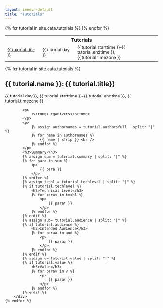 ```yaml
---
layout: ieeevr-default
title: "Tutorials"
---
```


<div>
    <table class="styled-table">
        <tr>
             <th colspan="3">Tutorials</th>
        </tr>
        {% for tutorial in site.data.tutorials %}
            <tr>
                <td style="font-size: 0.9em;"><a href="#{{ tutorial.id }}">{{ tutorial.title }}</a></td>
                <td style="font-size: 0.9em;">{{ tutorial.day }}</td>
                <td style="font-size: 0.9em;">{{ tutorial.starttime }}&#8209;{{ tutorial.endtime }},<br/>{{ tutorial.timezone }} </td>
            </tr>
        {% endfor %}
    </table>
</div>
<div>
    {% for tutorial in site.data.tutorials %}
        <div>
            <h2 id="{{ tutorial.id }}">{{ tutorial.name }}: {{ tutorial.title}}</h2>
            <p>
                {{ tutorial.day }}, {{ tutorial.starttime }}-{{ tutorial.endtime }}, {{ tutorial.timezone }}
            </p>

            <p>
                <strong>Organizers</strong>
            </p>
            <p>
                {% assign authornames = tutorial.authorsfull | split: "|" %}
                {% for name in authornames %}
                    {{ name | strip }} <br />
                {% endfor %}
            </p>
            <h3>Summary</h3>
            {% assign sum = tutorial.summary | split: "|" %}
            {% for para in sum %}
                <p>
                    {{ para }} 
                </p>
            {% endfor %}
            {% assign techl = tutorial.techlevel | split: "|" %}
            {% if tutorial.techlevel %}
                <h3>Technical Level</h3>
                {% for parat in techl %}
                    <p>
                        {{ parat }} 
                    </p>
                {% endfor %}
            {% endif %}
            {% assign aud= tutorial.audience | split: "|" %}
            {% if tutorial.audience %}
                <h3>Intended Audience</h3>
                {% for paraa in aud %}
                    <p>
                        {{ paraa }} 
                    </p>
                {% endfor %}
            {% endif %}
            {% assign v= tutorial.value | split: "|" %}
            {% if tutorial.value %}
                <h3>Value</h3>
                {% for parav in v %}
                    <p>
                        {{ parav }} 
                    </p>
                {% endfor %}
            {% endif %}
        </div>
    {% endfor %}
</div>
